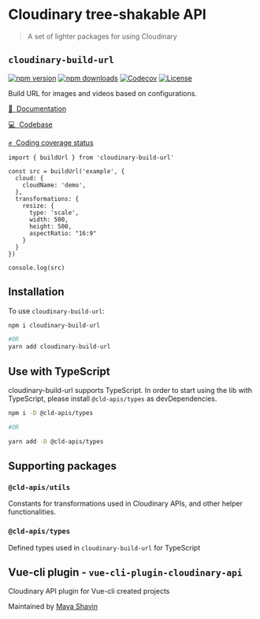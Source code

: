 # Cloudinary tree-shakable API

> A set of lighter packages for using Cloudinary
## `cloudinary-build-url`

[![npm version][npm-version-src]][npm-version-href]
[![npm downloads][npm-downloads-src]][npm-downloads-href]
[![Codecov][codecov-src]][codecov-href]
[![License][license-src]][license-href]

Build URL for images and videos based on configurations.

[📖&nbsp; Documentation](https://cloudinary-build-url.netlify.app)

[💻&nbsp; Codebase](https://github.com/mayashavin/cloudinary-api/tree/main/packages/url)

[✊&nbsp; Coding coverage status](https://mayashavin.github.io/cloudinary-api/)

```
import { buildUrl } from 'cloudinary-build-url'

const src = buildUrl('example', {
  cloud: {
    cloudName: 'demo',
  },
  transformations: {
    resize: {
      type: 'scale',
      width: 500,
      height: 500,
      aspectRatio: "16:9"
    }
  }
})

console.log(src)
```

## Installation

To use `cloudinary-build-url`:

```bash
npm i cloudinary-build-url

#OR
yarn add cloudinary-build-url
```

## Use with TypeScript

cloudinary-build-url supports TypeScript. In order to start using the lib with TypeScript, please install `@cld-apis/types` as devDependencies.

```bash
npm i -D @cld-apis/types

#OR

yarn add -D @cld-apis/types
```

## Supporting packages

### `@cld-apis/utils`

Constants for transformations used in Cloudinary APIs, and other helper functionalities.

### `@cld-apis/types`

Defined types used in `cloudinary-build-url` for TypeScript

## Vue-cli plugin - `vue-cli-plugin-cloudinary-api`

Cloudinary API plugin for Vue-cli created projects

Maintained by [Maya Shavin](https://github.com/mayashavin)

<!-- Badges -->

[npm-version-src]: https://img.shields.io/npm/v/cloudinary-build-url/latest.svg
[npm-version-href]: https://npmjs.com/package/cloudinary-build-url
[npm-downloads-src]: https://img.shields.io/npm/dt/cloudinary-build-url.svg
[npm-downloads-href]: https://npmjs.com/package/cloudinary-build-url
[codecov-src]: https://codecov.io/gh/mayashavin/cloudinary-api/branch/main/graph/badge.svg?token=S8V8GIDYPC
[codecov-href]: https://codecov.io/gh/mayashavin/cloudinary-api
[license-src]: https://img.shields.io/npm/l/cloudinary-build-url.svg
[license-href]: https://npmjs.com/package/cloudinary-build-url
